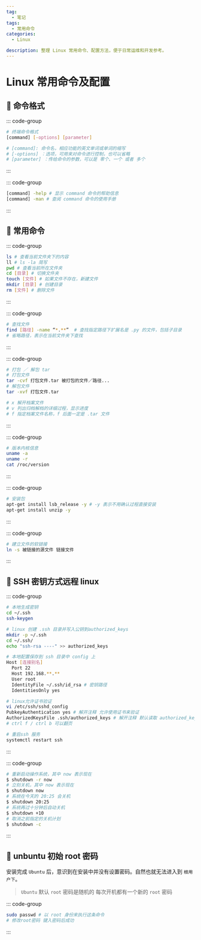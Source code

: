 ```yaml
---
tag:
  - 笔记
tags:
  - 常用命令
categories:
  - Linux

description: 整理 Linux 常用命令、配置方法，便于日常运维和开发参考。
---
```


# Linux 常用命令及配置

## 🎈 命令格式

::: code-group

```sh
# 终端命令格式
[command] [-options] [parameter]

# [command]: 命令名，相应功能的英文单词或单词的缩写
# [-options] ：选项，可用来对命令进行控制，也可以省略
# [parameter] ：传给命令的参数，可以是 零个、一个 或者 多个
```

:::

::: code-group

```sh
[command] -help # 显示 command 命令的帮助信息
[command] -man # 查阅 command 命令的使用手册
```

:::

## 🎈 常用命令

::: code-group

```sh
ls # 查看当前文件夹下的内容
ll # ls -la 简写
pwd # 查看当前所在文件夹
cd [目录] # 切换文件夹
touch [文件] # 如果文件不存在，新建文件
mkdir [目录] # 创建目录
rm [文件] # 删除文件
```

:::

::: code-group

```sh
# 查找文件
find [路径] -name “*.**”  # 查找指定路径下扩展名是 .py 的文件，包括子目录
# 省略路径，表示在当前文件夹下查找
```

:::

::: code-group

```sh
# 打包 ／ 解包 tar
# 打包文件
tar -cvf 打包文件.tar 被打包的文件／路径...
# 解包文件
tar -xvf 打包文件.tar

# x 解开档案文件
# v 列出归档解档的详细过程，显示进度
# f 指定档案文件名称，f 后面一定是 .tar 文件
```

:::

::: code-group

```sh
# 版本内核信息
uname -a
uname -r
cat /roc/version
```

:::

::: code-group

```sh
# 安装包
apt-get install lsb_release -y # -y 表示不用确认过程直接安装
apt-get install unzip -y
```

:::

::: code-group

```sh
# 建立文件的软链接
ln -s 被链接的源文件 链接文件
```

:::

## 🎈 SSH 密钥方式远程 linux

::: code-group

```sh
# 本地生成密钥
cd ~/.ssh
ssh-keygen

# linux 创建 .ssh 目录并写入公钥到authorized_keys
mkdir -p ~/.ssh
cd ~/.ssh/
echo "ssh-rsa ----" >> authorized_keys

# 本地配置保存到 ssh 目录中 config 上
Host [连接别名]
  Port 22
  Host 192.168.**.**
  User root
  IdentityFile ~/.ssh/id_rsa # 密钥路径
  IdentitiesOnly yes

# linux允许证书验证
vi /etc/ssh/sshd_config
PubkeyAuthentication yes # 解开注释 允许使用证书来验证
AuthorizedKeysFile .ssh/authorized_keys # 解开注释 默认读取 authorized_keys文件
# ctrl f / ctrl b 可以翻页

# 重启ssh 服务
systemctl restart ssh
```

:::

::: code-group

```sh
# 重新启动操作系统，其中 now 表示现在
$ shutdown -r now
# 立刻关机，其中 now 表示现在
$ shutdown now
# 系统在今天的 20:25 会关机
$ shutdown 20:25
# 系统再过十分钟后自动关机
$ shutdown +10
# 取消之前指定的关机计划
$ shutdown -c
```

:::

## 🎈 unbuntu 初始 root 密码

安装完成 `Ubuntu` 后，意识到在安装中并没有设置密码。自然也就无法进入到 `根用户下`。

> `Ubuntu` 默认 `root` 密码是随机的 每次开机都有一个新的 `root` 密码

::: code-group

```sh
sudo passwd # 以 root 身份来执行这条命令
# 修改root密码 键入密码后成功
```

:::
